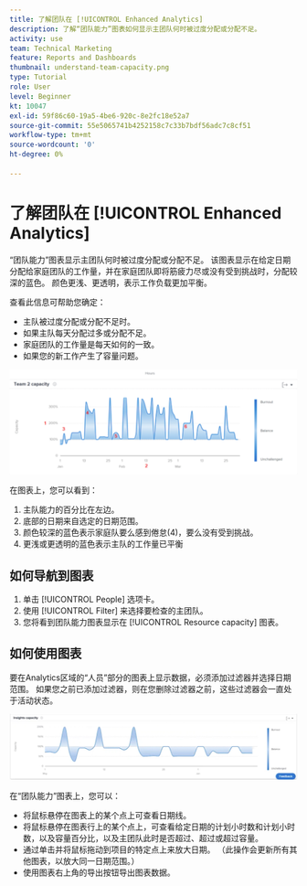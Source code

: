 ```yaml
---
title: 了解团队在 [!UICONTROL Enhanced Analytics]
description: 了解“团队能力”图表如何显示主团队何时被过度分配或分配不足。
activity: use
team: Technical Marketing
feature: Reports and Dashboards
thumbnail: understand-team-capacity.png
type: Tutorial
role: User
level: Beginner
kt: 10047
exl-id: 59f86c60-19a5-4be6-920c-8e2fc18e52a7
source-git-commit: 55e5065741b4252158c7c33b7bdf56adc7c8cf51
workflow-type: tm+mt
source-wordcount: '0'
ht-degree: 0%

---
```


# 了解团队在 [!UICONTROL Enhanced Analytics]

“团队能力”图表显示主团队何时被过度分配或分配不足。 该图表显示在给定日期分配给家庭团队的工作量，并在家庭团队即将筋疲力尽或没有受到挑战时，分配较深的蓝色。 颜色更浅、更透明，表示工作负载更加平衡。

查看此信息可帮助您确定：

* 主队被过度分配或分配不足时。
* 如果主队每天分配过多或分配不足。
* 家庭团队的工作量是每天如何的一致。
* 如果您的新工作产生了容量问题。

![显示团队容量图的图像，其中包含以下项目符号中描述的区域的数字](assets/section-3-4.png)

在图表上，您可以看到：

1. 主队能力的百分比在左边。
1. 底部的日期来自选定的日期范围。
1. 颜色较深的蓝色表示家庭队要么感到倦怠(4)，要么没有受到挑战。
1. 更浅或更透明的蓝色表示主队的工作量已平衡

## 如何导航到图表

1. 单击 [!UICONTROL People] 选项卡。
1. 使用 [!UICONTROL Filter] 来选择要检查的主团队。
1. 您将看到团队能力图表显示在 [!UICONTROL Resource capacity] 图表。

## 如何使用图表

要在Analytics区域的“人员”部分的图表上显示数据，必须添加过滤器并选择日期范围。 如果您之前已添加过滤器，则在您删除过滤器之前，这些过滤器会一直处于活动状态。

![显示团队能力图的图像](assets/section-3-5.png)

在“团队能力”图表上，您可以：

* 将鼠标悬停在图表上的某个点上可查看日期线。
* 将鼠标悬停在图表行上的某个点上，可查看给定日期的计划小时数和计划小时数，以及容量百分比，以及主团队此时是否超过、超过或超过容量。
* 通过单击并将鼠标拖动到项目的特定点上来放大日期。 （此操作会更新所有其他图表，以放大同一日期范围。）
* 使用图表右上角的导出按钮导出图表数据。

